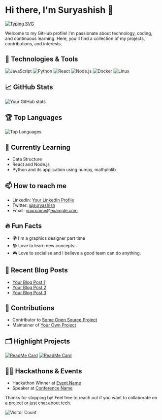 # Hi there, I'm Suryashish 👋

[![Typing SVG](https://readme-typing-svg.herokuapp.com?color=%2336BCF7&lines=Computer-Science-Undergrad;Open-source+Enthusiast;Lifelong+Learner)](https://git.io/typing-svg)

Welcome to my GitHub profile! I'm passionate about technology, coding, and continuous learning. Here, you'll find a collection of my projects, contributions, and interests.

## 🔧 Technologies & Tools
![JavaScript](https://img.shields.io/badge/-JavaScript-black?style=flat-square&logo=javascript)
![Python](https://img.shields.io/badge/-Python-black?style=flat-square&logo=python)
![React](https://img.shields.io/badge/-React-black?style=flat-square&logo=react)
![Node.js](https://img.shields.io/badge/-Node.js-black?style=flat-square&logo=Node.js)
![Docker](https://img.shields.io/badge/-Docker-black?style=flat-square&logo=docker)
![Linux](https://img.shields.io/badge/-Linux-black?style=flat-square&logo=linux)

## 📈 GitHub Stats
![Your GitHub stats](https://github-readme-stats.vercel.app/api?username=suryashish&show_icons=true&hide_border=true&theme=radical)

## 🏆 Top Languages
![Top Languages](https://github-readme-stats.vercel.app/api/top-langs/?username=suryashish&layout=compact&theme=radical&hide_border=true)

## 🌱 Currently Learning
- Data Structure
- React and Node.js
- Python and its application using numpy, mathplolib

## 📫 How to reach me
- LinkedIn: [Your LinkedIn Profile]([https://www.linkedin.com/in/yourprofile](https://www.linkedin.com/in/suryashish-kundu/))
- Twitter: [@suryashish]([https://twitter.com/suryashish](https://x.com/Suryashish_))
- Email: yourname@example.com

## 🔥 Fun Facts
- 🌍 I'm a graphics designer part time
- 📚 Love to learn new concepts .
- 🎮 Love to socialise and I believe a good team can do anything.

## 📝 Recent Blog Posts
<!-- BLOG-POST-LIST:START -->
- [Your Blog Post 1](https://yourblog.com/post1)
- [Your Blog Post 2](https://yourblog.com/post2)
- [Your Blog Post 3](https://yourblog.com/post3)
<!-- BLOG-POST-LIST:END -->

## 🤝 Contributions
- Contributor to [Some Open Source Project](https://github.com/project)
- Maintainer of [Your Own Project](https://github.com/yourproject)

## 🗂️ Highlight Projects
[![ReadMe Card](https://github-readme-stats.vercel.app/api/pin/?username=suryashish&repo=yourrepository&theme=radical)](https://github.com/suryashish/yourrepository)
[![ReadMe Card](https://github-readme-stats.vercel.app/api/pin/?username=suryashish&repo=anotherrepository&theme=radical)](https://github.com/suryashish/anotherrepository)

## 🧑‍💻 Hackathons & Events
- Hackathon Winner at [Event Name](https://eventlink.com)
- Speaker at [Conference Name](https://conferencelink.com)

Thanks for stopping by! Feel free to reach out if you want to collaborate on a project or just chat about tech.

![Visitor Count](https://visitor-badge.glitch.me/badge?page_id=suryashish.suryashish)

